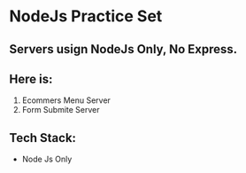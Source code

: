 # NodeJs Practice Set
Servers usign NodeJs Only, No Express.
---
## Here is:
1. Ecommers Menu Server
2. Form Submite Server

## Tech Stack:
- Node Js Only
